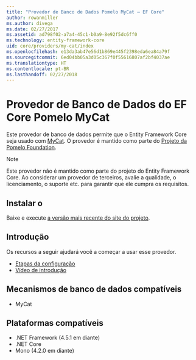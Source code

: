 ```yaml
---
title: "Provedor de Banco de Dados Pomelo MyCat – EF Core"
author: rowanmiller
ms.author: divega
ms.date: 02/27/2017
ms.assetid: ad798f02-a7a4-45c1-b0a9-8e92f5dc6ff0
ms.technology: entity-framework-core
uid: core/providers/my-cat/index
ms.openlocfilehash: e13da3ab47e56d1b869e445f2398eda6ea84a79f
ms.sourcegitcommit: 6ed04bb05a3d05c367f0f55616807af2bf4037ae
ms.translationtype: HT
ms.contentlocale: pt-BR
ms.lasthandoff: 02/27/2018
---
```

# <a name="pomelo-mycat-ef-core-database-provider"></a>Provedor de Banco de Dados do EF Core Pomelo MyCat

Este provedor de banco de dados permite que o Entity Framework Core seja usado com [MyCat](https://github.com/MyCATApache/Mycat-Server). O provedor é mantido como parte do [Projeto da Pomelo Foundation](https://github.com/PomeloFoundation/Entity-Framework-Core-MyCat-Proxy).

> [!NOTE]  
> Este provedor não é mantido como parte do projeto do Entity Framework Core. Ao considerar um provedor de terceiros, avalie a qualidade, o licenciamento, o suporte etc. para garantir que ele cumpra os requisitos.

## <a name="install"></a>Instalar o

Baixe e execute [a versão mais recente do site do projeto](https://github.com/PomeloFoundation/Entity-Framework-Core-MyCat-Proxy/releases).

## <a name="get-started"></a>Introdução

Os recursos a seguir ajudará você a começar a usar esse provedor.
 * [Etapas da configuração](https://github.com/aspnet/EntityFramework.Docs/issues/252)
 * [Vídeo de introdução](https://www.youtube.com/watch?v=q0CXfFNtMZo)

## <a name="supported-database-engines"></a>Mecanismos de banco de dados compatíveis

* MyCat

## <a name="supported-platforms"></a>Plataformas compatíveis

* .NET Framework (4.5.1 em diante)
* .NET Core
* Mono (4.2.0 em diante)
